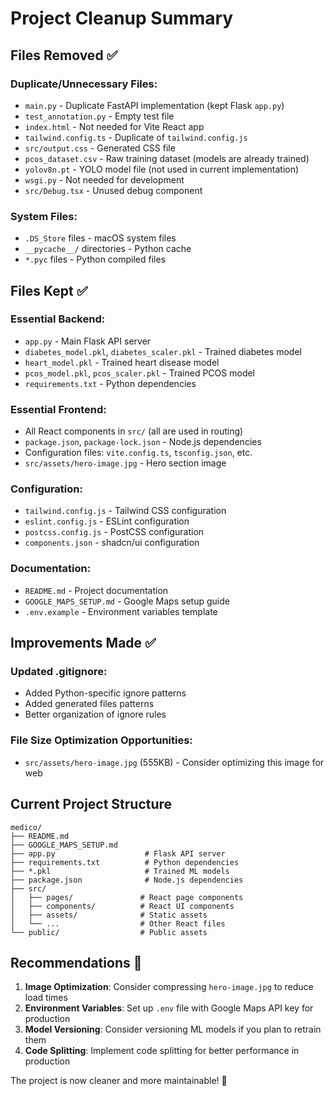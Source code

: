 # Project Cleanup Summary

## Files Removed ✅

### Duplicate/Unnecessary Files:
- `main.py` - Duplicate FastAPI implementation (kept Flask `app.py`)
- `test_annotation.py` - Empty test file
- `index.html` - Not needed for Vite React app
- `tailwind.config.ts` - Duplicate of `tailwind.config.js`
- `src/output.css` - Generated CSS file
- `pcos_dataset.csv` - Raw training dataset (models are already trained)
- `yolov8n.pt` - YOLO model file (not used in current implementation)
- `wsgi.py` - Not needed for development
- `src/Debug.tsx` - Unused debug component

### System Files:
- `.DS_Store` files - macOS system files
- `__pycache__/` directories - Python cache
- `*.pyc` files - Python compiled files

## Files Kept ✅

### Essential Backend:
- `app.py` - Main Flask API server
- `diabetes_model.pkl`, `diabetes_scaler.pkl` - Trained diabetes model
- `heart_model.pkl` - Trained heart disease model 
- `pcos_model.pkl`, `pcos_scaler.pkl` - Trained PCOS model
- `requirements.txt` - Python dependencies

### Essential Frontend:
- All React components in `src/` (all are used in routing)
- `package.json`, `package-lock.json` - Node.js dependencies
- Configuration files: `vite.config.ts`, `tsconfig.json`, etc.
- `src/assets/hero-image.jpg` - Hero section image

### Configuration:
- `tailwind.config.js` - Tailwind CSS configuration
- `eslint.config.js` - ESLint configuration
- `postcss.config.js` - PostCSS configuration
- `components.json` - shadcn/ui configuration

### Documentation:
- `README.md` - Project documentation
- `GOOGLE_MAPS_SETUP.md` - Google Maps setup guide
- `.env.example` - Environment variables template

## Improvements Made ✅

### Updated .gitignore:
- Added Python-specific ignore patterns
- Added generated files patterns
- Better organization of ignore rules

### File Size Optimization Opportunities:
- `src/assets/hero-image.jpg` (555KB) - Consider optimizing this image for web

## Current Project Structure

```
medico/
├── README.md
├── GOOGLE_MAPS_SETUP.md
├── app.py                    # Flask API server
├── requirements.txt          # Python dependencies
├── *.pkl                     # Trained ML models
├── package.json              # Node.js dependencies
├── src/
│   ├── pages/               # React page components
│   ├── components/          # React UI components
│   ├── assets/              # Static assets
│   └── ...                  # Other React files
└── public/                  # Public assets
```

## Recommendations 📝

1. **Image Optimization**: Consider compressing `hero-image.jpg` to reduce load times
2. **Environment Variables**: Set up `.env` file with Google Maps API key for production
3. **Model Versioning**: Consider versioning ML models if you plan to retrain them
4. **Code Splitting**: Implement code splitting for better performance in production

The project is now cleaner and more maintainable! 🚀
